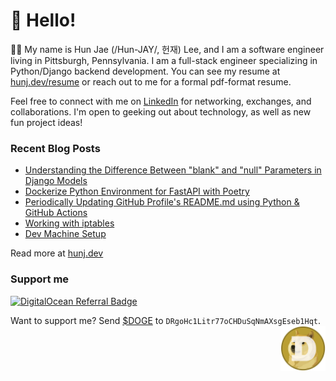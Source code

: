 # :wave: Hello!

🙋‍♂️ My name is Hun Jae (/Hun-JAY/, 헌재) Lee, and I am a software engineer living in Pittsburgh, Pennsylvania.
I am a full-stack engineer specializing in Python/Django backend development. You can see my resume at [hunj.dev/resume](https://hunj.dev/resume) or reach out to me for a formal pdf-format resume.

Feel free to connect with me on [LinkedIn](https://linkedin.com/in/hunj) for networking, exchanges, and collaborations. I'm open to geeking out about technology, as well as new fun project ideas!

### Recent Blog Posts
- [Understanding the Difference Between "blank" and "null" Parameters in Django Models](https://hunj.dev/understanding-the-difference-between-blank-and-null-parameters-in-django-models/)
- [Dockerize Python Environment for FastAPI with Poetry](https://hunj.dev/dockerize-python-fastapi-poetry/)
- [Periodically Updating GitHub Profile's README.md using Python & GitHub Actions](https://hunj.dev/updating-readme-md-using-python-github-actions/)
- [Working with iptables](https://hunj.dev/working-with-iptables/)
- [Dev Machine Setup](https://hunj.dev/dev-machine-setup/)

Read more at [hunj.dev](https://hunj.dev)

### Support me

[![DigitalOcean Referral Badge](https://web-platforms.sfo2.cdn.digitaloceanspaces.com/WWW/Badge%201.svg)](https://www.digitalocean.com/?refcode=2088dd639895&utm_campaign=Referral_Invite&utm_medium=Referral_Program&utm_source=badge)

<div>
Want to support me? Send <a href="https://dogecoin.com/" target="_blank">$DOGE</a> to <code>DRgoHc1Litr77oCHDuSqNmAXsgEseb1Hqt</code>. <img src="img/dogecoin.png" align="right" width="72" height="72">
</div>
